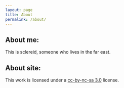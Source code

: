 ```yaml
---
layout: page
title: About
permalink: /about/
---
```

<!--
This is the base Jekyll theme. You can find out more info about customizing your Jekyll theme, as well as basic Jekyll usage documentation at [jekyllrb.com](https://jekyllrb.com/)

You can find the source code for the Jekyll new theme at:
{% include icon-github.html username="jekyll" %} /
[minima](https://github.com/jekyll/minima)

You can find the source code for Jekyll at
{% include icon-github.html username="jekyll" %} /
[jekyll](https://github.com/jekyll/jekyll)
-->

About me:
-------------

This is sclereid, someone who lives in the far east.


About site:
-------------

This work is licensed under a <a href="https://creativecommons.org/licenses/by-\
nc-sa/3.0/">cc-by-nc-sa 3.0</a> license.
